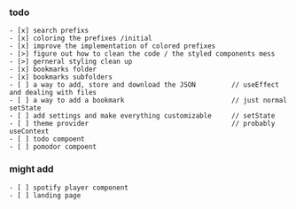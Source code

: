 ### todo

    - [x] search prefixs
    - [x] coloring the prefixes /initial
    - [x] improve the implementation of colored prefixes
    - [>] figure out how to clean the code / the styled components mess
    - [>] gerneral styling clean up
    - [x] bookmarks folder
    - [x] bookmarks subfolders
    - [ ] a way to add, store and download the JSON         // useEffect and dealing with files
    - [ ] a way to add a bookmark                           // just normal setState
    - [ ] add settings and make everything customizable     // setState
    - [ ] theme provider                                    // probably useContext
    - [ ] todo compoent
    - [ ] pomodor compoent

### might add

    - [ ] spotify player component
    - [ ] landing page
